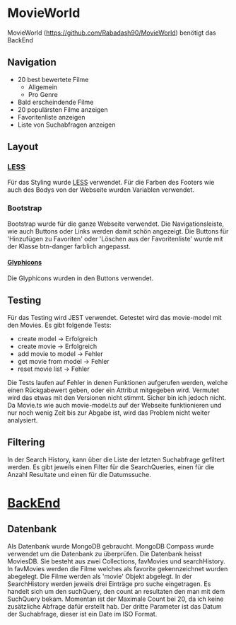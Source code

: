 # MovieWorld

MovieWorld (https://github.com/Rabadash90/MovieWorld) benötigt das BackEnd

## Navigation
* 20 best bewertete Filme
    * Allgemein
    * Pro Genre
* Bald erscheindende Filme
* 20 populärsten Filme anzeigen
* Favoritenliste anzeigen
* Liste von Suchabfragen anzeigen

## Layout
### [LESS](http://www.lesscss.de/)
Für das Styling wurde [LESS](http://www.lesscss.de/) verwendet.
Für die Farben des Footers wie auch des Bodys von der Webseite wurden Variablen verwendet.

### Bootstrap
Bootstrap wurde für die ganze Webseite verwendet. Die Navigationsleiste, wie auch Buttons oder Links werden damit schön angezeigt.
Die Buttons für 'Hinzufügen zu Favoriten' oder 'Löschen aus der Favoritenliste' wurde mit der Klasse btn-danger farblich angepasst.

#### [Glyphicons](https://www.w3schools.com/bootstrap/bootstrap_ref_comp_glyphs.asp)
Die Glyphicons wurden in den Buttons verwendet.

## Testing
Für das Testing wird JEST verwendet. Getestet wird das movie-model mit den Movies.
Es gibt folgende Tests:
* create model -> Erfolgreich
* create movie -> Erfolgreich
* add movie to model -> Fehler
* get movie from model -> Fehler
* reset movie list -> Fehler

Die Tests laufen auf Fehler in denen Funktionen aufgerufen werden, welche einen Rückgabewert geben, oder ein Attribut mitgegeben wird.
Vermutet wird das etwas mit den Versionen nicht stimmt. Sicher bin ich jedoch nicht. Da Movie.ts wie auch movie-model.ts auf der Webseite funktionieren und nur noch wenig Zeit bis zur Abgabe ist, wird das Problem nicht weiter analysiert.

## Filtering
In der Search History, kann über die Liste der letzten Suchabfrage gefiltert werden.
Es gibt jeweils einen Filter für die SearchQueries, einen für die Anzahl Resultate und einen für die Datumssuche.


# [BackEnd](https://github.com/Rabadash90/MovieBE)
## Datenbank
Als Datenbank wurde MongoDB gebraucht.
MongoDB Compass wurde verwendet um die Datenbank zu überprüfen.
Die Datenbank heisst MoviesDB. Sie besteht aus zwei Collections, favMovies und searchHistory.
In favMovies werden die Filme welches als favorite gekennzeichnet wurden abegelegt.
Die Filme werden als 'movie' Objekt abgelegt.
In der SearchHistory werden jeweils drei Einträge pro suche eingetragen.
Es handelt sich um den suchQuery, den count an resultaten den man mit dem SuchQuery bekam.
Momentan ist der Maximale Count bei 20, da ich keine zusätzliche Abfrage dafür erstellt hab.
Der dritte Parameter ist das Datum der Suchabfrage, dieser ist ein Date im ISO Format.
